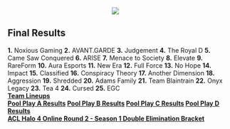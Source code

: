 <div id="q" style="padding: 0 10px;">
<center><img src="http://img706.imageshack.us/img706/3498/aclhalo4or2.png"></center>

<h2>Final Results</h2>

<p>
<b>1.</b> Noxious Gaming
<b>2.</b> AVANT.GARDE
<b>3.</b> Judgement
<b>4.</b> The Royal D
<b>5.</b> Came Saw Conquered
<b>6.</b> ARISE
<b>7.</b> Menace to Society
<b>8.</b> Elevate
<b>9.</b> RareForm
<b>10.</b> Aura Esports
<b>11.</b> New Era
<b>12.</b> Full Force
<b>13.</b> No Hope
<b>14.</b> Impact
<b>15.</b> Classified
<b>16.</b> Conspiracy Theory
<b>17.</b> Another Dimension
<b>18.</b> Aggression
<b>19.</b> Shredded
<b>20.</b> Adams Family
<b>21.</b> Team Blaintrain
<b>22.</b> Onyx Legacy
<b>23.</b> Tea 4
<b>24.</b> Cursed
<b>25.</b> EGC
<br>
<b><a href="http://www.aclpro.com.au/2013/events/halo/acl-h4-or2s1-rego">Team Lineups</a><br>
<a href="http://challonge.com/aclh4or2s1paa">Pool Play A Results</a>
<a href="http://challonge.com/aclh4or2s1pb">Pool Play B Results</a>
<a href="http://challonge.com/aclh4or2s1pc">Pool Play C Results</a>
<a href="http://challonge.com/aclh4or2s1pdd">Pool Play D Results</a><br>
<a href="http://challonge.com/aclh4or2s1de">ACL Halo 4 Online Round 2 - Season 1 Double Elimination Bracket</a></b>
</p>
</div>